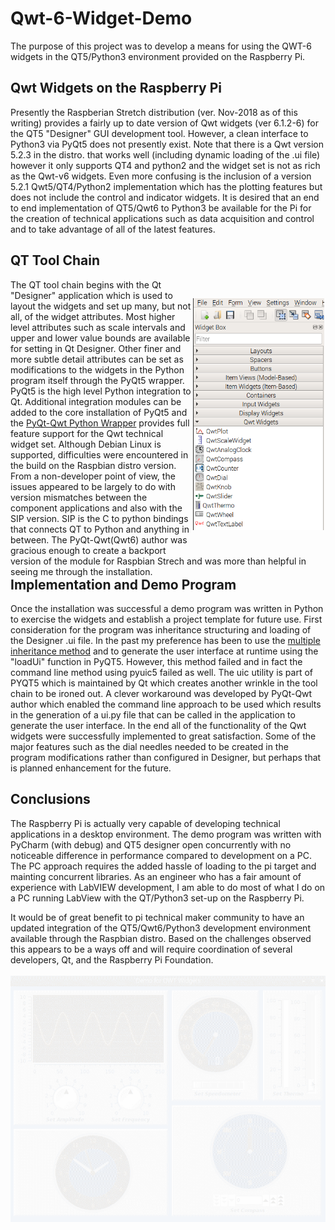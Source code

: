 # Qwt-6-Widget-Demo
The purpose of this project was to develop a means for using the QWT-6 widgets in the QT5/Python3 environment provided on the Raspberry Pi.
## Qwt Widgets on the Raspberry Pi
 Presently the Raspberian Stretch distribution (ver. Nov-2018 as of this writing) provides a fairly up to date version of Qwt widgets (ver 6.1.2-6) for the QT5 "Designer" GUI development tool. However, a clean interface to Python3 via PyQt5 does not presently exist. Note that there is a Qwt version 5.2.3 in the distro. that works well (including dynamic loading of the .ui file) however it only supports QT4 and python2 and the widget set is not as rich as the Qwt-v6 widgets. Even more confusing is the inclusion of a version 5.2.1 Qwt5/QT4/Python2 implementation which has the plotting features but does not include the control and indicator widgets. It is desired that an end to end implementation of QT5/Qwt6 to Python3 be available for the Pi for the creation of technical applications such as data acquisition and control and to take advantage of all of the latest features.
## QT Tool Chain
<div style="float: right">
 <img src="IMG/designerwidgets.PNG" width="210" align="right" hspace="2" vspace="30">
The QT tool chain begins with the Qt "Designer" application which is used to layout the widgets and set up many, but not all, of the widget attributes. Most higher level attributes such as scale intervals and upper and lower value bounds  are available for setting in Qt Designer. Other finer and more subtle detail attributes can be set as modifications to the widgets in the Python program itself through the PyQt5 wrapper. PyQt5 is the high level Python integration to Qt. Additional integration modules can be added to the core installation of PyQt5 and the <a href="https://github.com/GauiStori/PyQt-Qwt">PyQt-Qwt Python Wrapper</a> provides full feature support for the Qwt technical widget set. Although Debian Linux is supported, difficulties were encountered in the build on the Raspbian distro version. From a non-developer point of view, the issues appeared to be largely to do with version mismatches between the component applications and also with the SIP version. SIP is the C to python bindings that connects QT to Python and anything in between. The PyQt-Qwt(Qwt6) author was gracious enough to create a backport version of the module for Raspbian Strech and was more than helpful in seeing me through the installation.
</div>

## Implementation and Demo Program
Once the installation was successful a demo program was written in Python to exercise the widgets and establish a project template for future use. First consideration for the program was inheritance structuring and loading of the Designer .ui file. In the past my preference has been to use the <a href="http://pyqt.sourceforge.net/Docs/PyQt5/designer.html">multiple inheritance method</a> and to generate the user interface at runtime using the "loadUi" function in PyQT5. However, this method failed and in fact the command line method using pyuic5 failed as well. The uic utility is part of PYQT5 which is maintained by Qt which creates another wrinkle in the tool chain to be ironed out. A clever workaround was developed by PyQt-Qwt author which enabled the command line approach to be used which results in the generation of a ui.py file that can be called in the application to generate the user interface. In the end all of the functionality of the Qwt widgets were successfully implemented to great satisfaction. Some of the major features such as the dial needles needed to be created in the program modifications rather than configured in Designer, but perhaps that is planned enhancement for the future.
## Conclusions
The Raspberry Pi is actually very capable of developing technical applications in a desktop environment. The demo program was written with PyCharm (with debug) and QT5 designer open concurrently with no noticeable difference in performance compared to development on a PC. The PC approach requires the added hassle of loading to the pi  target and mainting concurrent libraries. As an engineer who has a fair amount of experience with LabVIEW development, I am able to do most of what I do on a PC running LabView with the QT/Python3 set-up on the Raspberry Pi.

It would be of great benefit to pi technical maker community to have an updated integration of the QT5/Qwt6/Python3 development environment available through the Raspbian distro. Based on the challenges observed this appears to be a ways off and will require coordination of several developers, Qt, and the Raspberry Pi Foundation. 
 <br><br>
![Demo](IMG/qwtdemo.gif)
